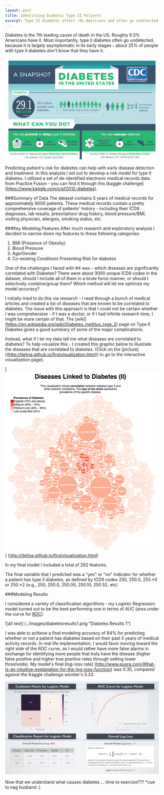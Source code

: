 ```yaml
---
layout: post
title: Identifying Diabetic Type II Patients
excerpt: Type II diabetes affect ~9% Americans and often go undetected for a long time. In this analysis I built a classification model to identify patient's risk for Diabetes using de-identified Electronic Medical Records data. 
---
```


Diabetes is the 7th leading cause of death in the US. Roughly 9.3% Americans have it. Most importantly, type II diabetes often go undetected, because it is largely asymptomatic in its early stages - about 25% of people with type II diabetes don't know that they have it. 

![alt text](../images/diabetesinfographic.jpg "Diabetes Summary")

Predicting patient's risk for diabetes can help with early disease detection and treatment. In this analysis I set out to develop a risk model for type II diabetes. I utilized a set of de-identified electronic medical records data from Practice Fusion - you can find it through this [kaggle challenge] (https://www.kaggle.com/c/pf2012-diabetes). 

###Summary of Data 
The dataset contains 5 years of medical records for approximately 9000 patients. These medical records contain a pretty comprehensive coverage of patients' history - including their ICD9 diagnoses, lab results, prescription/ drug history, blood pressure/BMI, visiting physician, allergies, smoking status, etc.

###Key Modeling Features
After much research and exploratory analysis I decided to narrow down my features to these following categories:

1. BMI (Presence of Obesity)
2. Blood Pressure 
3. Age/Gender
4. Co-existing Conditions Presenting Risk for diabetes

One of the challenges I faced with #4 was - which diseases are significantly correlated with Diabetes? There were about 3000 unique ICD9 codes in the dataset, should I include all of them in a brute force manner, or should I selectively combine/group them? Which method will let me optimize my model accuracy?

I initially tried to do this via research - I read through a bunch of medical articles and created a list of diseases that are known to be correlated to diabetes. The issue with this approach is that I could not be certain whether I was comprehensive - if I was a doctor, or if I had infinite research time, I might be more certain of that. The [wiki] (https://en.wikipedia.org/wiki/Diabetes_mellitus_type_2) page on Type II Diabetes gives a good summary of some of the major complications.

Instead, what if I let my data tell me what diseases are correlated to diabetes? To help visualize this - I created this graphic below to illustrate the diseases that are correlated to diabetes. (Click on the [picture] ((http://itelina.github.io/firstvisualization.html)) to go to the interactive visualization page).

[![alt text](../images/diabetesvisthumb.png "Diabetes Visualization")] (http://itelina.github.io/firstvisualization.html)

In my final model I included a total of 262 features. 

The final variable that I predicted was a "yes" or "no" indicator for whether a patient has type II diabetes, as defined by ICD9 codes 250, 250.0, 250.*0 or 250.*2 (e.g., 250, 250.0, 250.00, 250.10, 250.52, etc)

###Modeling Results

I considered a variety of classification algorithms - my Logistic Regression model turned out to be the best performing one in terms of AUC (area under the curve for [ROC](https://en.wikipedia.org/wiki/Receiver_operating_characteristic)). 

![alt text] (../images/diabetesresults1.png "Diabetes Results 1")

I was able to achieve a final modeling accuracy of 84% for predicting whether or not a patient has diabetes based on their past 5 years of medical activity records. In real life implementation, I would favor moving toward the right side of the ROC curve, as I would rather have more false alarms in exchange for identifying more people that truly have the disease (higher false positive and higher true positive rates through setting lower thresholds). My model's final [log-loss rate] (http://www.quora.com/What-is-an-intuitive-explanation-for-the-log-loss-function) was 0.35, compared against the Kaggle challenge winnter's 0.33.

![alt text](../images/diabetesresults2.png "Diabetes Results 2")

Now that we understand what causes diabetes ... time to exercise??? *cue to nag husband :)

